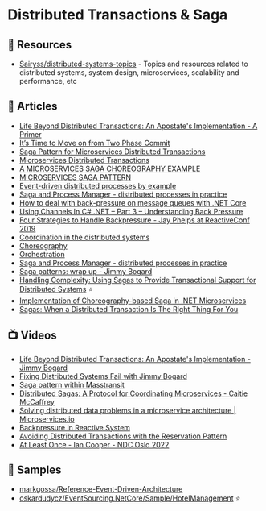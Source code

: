 # Distributed Transactions & Saga

## 📘 Resources
- [Sairyss/distributed-systems-topics](https://github.com/Sairyss/distributed-systems-topics) - Topics and resources related to distributed systems, system design, microservices, scalability and performance, etc

## 📕 Articles

- [Life Beyond Distributed Transactions: An Apostate's Implementation - A Primer](https://jimmybogard.com/life-beyond-transactions-implementation-primer/)
- [It’s Time to Move on from Two Phase Commit](http://dbmsmusings.blogspot.com/2019/01/its-time-to-move-on-from-two-phase.html)
- [Saga Pattern for Microservices Distributed Transactions](https://medium.com/design-microservices-architecture-with-patterns/saga-pattern-for-microservices-distributed-transactions-7e95d0613345)
- [Microservices Distributed Transactions](https://medium.com/design-microservices-architecture-with-patterns/microservices-distributed-transactions-a71a996e5db8)
- [A MICROSERVICES SAGA CHOREOGRAPHY EXAMPLE](https://akfpartners.com/growth-blog/a-microservices-saga-choreography-example)
- [MICROSERVICES SAGA PATTERN](https://akfpartners.com/growth-blog/microservices-saga-pattern)
- [Event-driven distributed processes by example](https://event-driven.io/en/event_driven_distributed_processes_by_example/)
- [Saga and Process Manager - distributed processes in practice](https://event-driven.io/en/saga_process_manager_distributed_transactions/)
- [How to deal with back-pressure on message queues with .NET Core](https://www.davidguida.net/how-to-deal-with-back-pressure-on-message-queues-with-net-core/)
- [Using Channels In C# .NET – Part 3 – Understanding Back Pressure](https://dotnetcoretutorials.com/2020/11/24/using-channels-in-net-core-part-3-understanding-back-pressure/)
- [Four Strategies to Handle Backpressure - Jay Phelps at ReactiveConf 2019](https://www.infoq.com/news/2019/10/reactiveconf-2019-backpressure/)
- [Coordination in the distributed systems](https://rafaelldi.blog/posts/coordination-in-the-distributed-systems/)
- [Choreography](https://rafaelldi.blog/posts/choreography/)
- [Orchestration](https://rafaelldi.blog/posts/orchestration/)
- [Saga and Process Manager - distributed processes in practice](https://event-driven.io/en/saga_process_manager_distributed_transactions/)
- [Saga patterns: wrap up - Jimmy Bogard](https://lostechies.com/jimmybogard/2013/05/14/saga-patterns-wrap-up/)
- [Handling Complexity: Using Sagas to Provide Transactional Support for Distributed Systems](https://medium.com/ssense-tech/handling-complexity-using-sagas-to-provide-transactional-support-for-distributed-systems-61ae909e0829) ⭐
- [Implementation of Choreography-based Saga in .NET Microservices](https://www.gokhan-gokalp.com/en/implementation-of-choreography-based-saga-in-dotnet-microservices/)
- [Sagas: When a Distributed Transaction Is The Right Thing For You](https://medium.com/cloud-native-daily/sagas-when-a-distributed-transaction-is-the-right-thing-for-you-dd110253ed1a)

## 📺 Videos
- [Life Beyond Distributed Transactions: An Apostate's Implementation - Jimmy Bogard](https://www.youtube.com/watch?v=AUrKofVRHV4)
- [Fixing Distributed Systems Fail with Jimmy Bogard](https://www.youtube.com/watch?v=p0M1rrmfrWg)
- [Saga pattern within Masstransit](https://www.youtube.com/watch?v=Vsnz7np84Vc)
- [Distributed Sagas: A Protocol for Coordinating Microservices - Caitie McCaffrey](https://www.youtube.com/watch?v=0UTOLRTwOX0)
- [Solving distributed data problems in a microservice architecture | Microservices.io](https://www.youtube.com/watch?v=AEbJgpamZ4w)
- [Backpressure in Reactive System](https://blog.frankel.ch/backpressure-reactive-systems/)
- [Avoiding Distributed Transactions with the Reservation Pattern](https://www.youtube.com/watch?v=PZm0RQGcs38)
- [At Least Once - Ian Cooper - NDC Oslo 2022](https://www.youtube.com/watch?v=_9ULo-F4nmE)

## 🚀 Samples
- [markgossa/Reference-Event-Driven-Architecture](https://github.com/markgossa/Reference-Event-Driven-Architecture)
- [oskardudycz/EventSourcing.NetCore/Sample/HotelManagement](https://github.com/oskardudycz/EventSourcing.NetCore/tree/main/Sample/HotelManagement) ⭐